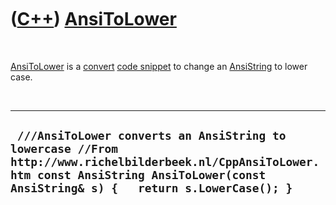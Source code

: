 
 

 

 

 

 

([C++](Cpp.md)) [AnsiToLower](CppAnsiToLower.md)
==================================================

 

[AnsiToLower](CppAnsiToLower.md) is a [convert](CppConvert.md) [code
snippet](CppCodeSnippets.md) to change an
[AnsiString](CppAnsiString.md) to lower case.

 

  ----------------------------------------------------------------------------------------------------------------------------------------------------------------------------------------------
  ` ///AnsiToLower converts an AnsiString to lowercase //From http://www.richelbilderbeek.nl/CppAnsiToLower.htm const AnsiString AnsiToLower(const AnsiString& s) {   return s.LowerCase(); }`
  ----------------------------------------------------------------------------------------------------------------------------------------------------------------------------------------------

 

 

 

 

 

 

